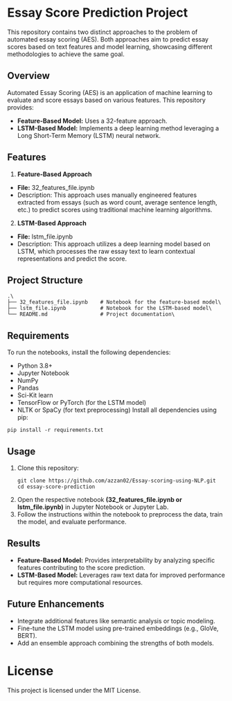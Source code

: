 # Essay Score Prediction Project
This repository contains two distinct approaches to the problem of automated essay scoring (AES). Both approaches aim to predict essay scores based on text features and model learning, showcasing different methodologies to achieve the same goal.
## Overview
Automated Essay Scoring (AES) is an application of machine learning to evaluate and score essays based on various features. This repository provides:
  - **Feature-Based Model:** Uses a 32-feature approach.
  - **LSTM-Based Model:** Implements a deep learning method leveraging a Long Short-Term Memory (LSTM) neural network.
## Features
1. **Feature-Based Approach**
  - **File:** 32_features_file.ipynb
  - Description: This approach uses manually engineered features extracted from essays (such as word count, average sentence length, etc.) to predict scores using        traditional machine learning algorithms.

2. **LSTM-Based Approach**
  - **File:** lstm_file.ipynb
  - Description: This approach utilizes a deep learning model based on LSTM, which processes the raw essay text to learn contextual representations and predict the       score.

## Project Structure
```
.\
├── 32_features_file.ipynb    # Notebook for the feature-based model\
├── lstm_file.ipynb           # Notebook for the LSTM-based model\
└── README.md                 # Project documentation\
```

## Requirements
To run the notebooks, install the following dependencies:
  - Python 3.8+
  - Jupyter Notebook
  - NumPy
  - Pandas
  - Sci-Kit learn
  - TensorFlow or PyTorch (for the LSTM model)
  - NLTK or SpaCy (for text preprocessing)
Install all dependencies using pip:
```
pip install -r requirements.txt
```
## Usage
1. Clone this repository:
   ```
   git clone https://github.com/azzan02/Essay-scoring-using-NLP.git
   cd essay-score-prediction
   ```
2. Open the respective notebook **(32_features_file.ipynb or lstm_file.ipynb)** in Jupyter Notebook or Jupyter Lab.
3. Follow the instructions within the notebook to preprocess the data, train the model, and evaluate performance.

## Results
  - **Feature-Based Model:** Provides interpretability by analyzing specific features contributing to the score prediction.
  - **LSTM-Based Model:** Leverages raw text data for improved performance but requires more computational resources.

## Future Enhancements
  - Integrate additional features like semantic analysis or topic modeling.
  - Fine-tune the LSTM model using pre-trained embeddings (e.g., GloVe, BERT).
  - Add an ensemble approach combining the strengths of both models.

# License
This project is licensed under the MIT License.


